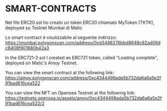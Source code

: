 # SMART-CONTRACTS

Nel file ERC20.sol ho creato un token ERC20 chiamato MyToken (TKTK), deployed su Testnet Mumbai di Matic

Lo smart contract è visulizzabile al seguente indirizzo: 
https://mumbai.polygonscan.com/address/0xd3488276bbd8648c82ad06dc8408f901680b42a3


In the ERC721-2.sol I created an ERC721 token, called "Loading complete", deployed on Matic's Amoy Testnet.

You can view the smart contract at the following link: 
https://amoy.polygonscan.com/address/0xc4344498ada5b732da6a6a5e2f91bad616cea522

You can view the NFT on Opensea Testnet at the following link:
https://testnets.opensea.io/assets/amoy/0xc4344498ada5b732da6a6a5e2f91bad616cea522/2
